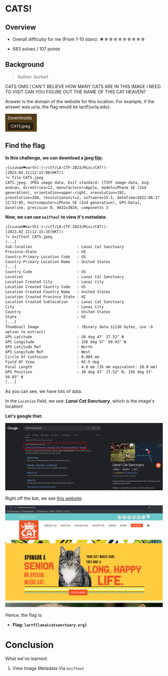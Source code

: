 # CATS!

## Overview

- Overall difficulty for me (From 1-10 stars): ★☆☆☆☆☆☆☆☆☆

- 683 solves / 107 points

## Background

> Author: burturt

CATS OMG I CAN'T BELIEVE HOW MANY CATS ARE IN THIS IMAGE I NEED TO VISIT CAN YOU FIGURE OUT THE NAME OF THIS CAT HEAVEN?

Answer is the domain of the website for this location. For example, if the answer was ucla, the flag would be lactf{ucla.edu}.

![](https://raw.githubusercontent.com/siunam321/CTF-Writeups/main/LA-CTF-2023/images/Pasted%20image%2020230211121423.png)

## Find the flag

**In this challenge, we can download a jpeg [file](https://github.com/siunam321/CTF-Writeups/blob/main/LA-CTF-2023/Misc/CATS!/CATS.jpeg):**
```shell
┌[siunam♥earth]-(~/ctf/LA-CTF-2023/Misc/CAT!)-[2023.02.11|12:15:00(HKT)]
└> file CATS.jpeg 
CATS.jpeg: JPEG image data, Exif standard: [TIFF image data, big-endian, direntries=12, manufacturer=Apple, model=iPhone SE (2nd generation), orientation=upper-right, xresolution=192, yresolution=200, resolutionunit=2, software=15.5, datetime=2022:06:17 12:52:05, hostcomputer=iPhone SE (2nd generation), GPS-Data], baseline, precision 8, 4032x3024, components 3
```

**Now, we can use `exiftool` to view it's metadata:**
```shell
┌[siunam♥earth]-(~/ctf/LA-CTF-2023/Misc/CAT!)-[2023.02.11|12:15:35(HKT)]
└> exiftool CATS.jpeg                                       
[...]
Sub-location                    : Lanai Cat Sanctuary
Province-State                  : HI
Country-Primary Location Code   : US
Country-Primary Location Name   : United States
[...]
Country Code                    : US
Location                        : Lanai Cat Sanctuary
Location Created City           : Lanai City
Location Created Country Code   : US
Location Created Country Name   : United States
Location Created Province State : HI
Location Created Sublocation    : Lanai Cat Sanctuary
City                            : Lanai City
Country                         : United States
State                           : HI
[...]
Thumbnail Image                 : (Binary data 11136 bytes, use -b option to extract)
GPS Latitude                    : 20 deg 47' 27.52" N
GPS Longitude                   : 156 deg 57' 50.03" W
GPS Latitude Ref                : North
GPS Longitude Ref               : West
Circle Of Confusion             : 0.004 mm
Field Of View                   : 65.5 deg
Focal Length                    : 4.0 mm (35 mm equivalent: 28.0 mm)
GPS Position                    : 20 deg 47' 27.52" N, 156 deg 57' 50.03" W
[...]
```

As you can see, we have lots of data.

In the `Location` field, we see: ***Lanai Cat Sanctuary***, which is the image's location!

**Let's google that:**

![](https://raw.githubusercontent.com/siunam321/CTF-Writeups/main/LA-CTF-2023/images/Pasted%20image%2020230211121909.png)

Right off the bat, we see [this website](https://lanaicatsanctuary.org/):

![](https://raw.githubusercontent.com/siunam321/CTF-Writeups/main/LA-CTF-2023/images/Pasted%20image%2020230211121930.png)

Hence, the flag is:

- **Flag: `lactf{lanaicatsanctuary.org}`**

# Conclusion

What we've learned:

1. View Image Metadata Via `exiftool`